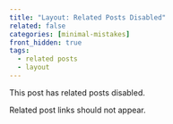 ```yaml
---
title: "Layout: Related Posts Disabled"
related: false
categories: [minimal-mistakes]
front_hidden: true
tags:
  - related posts
  - layout
---
```


This post has related posts disabled.

Related post links should not appear.
